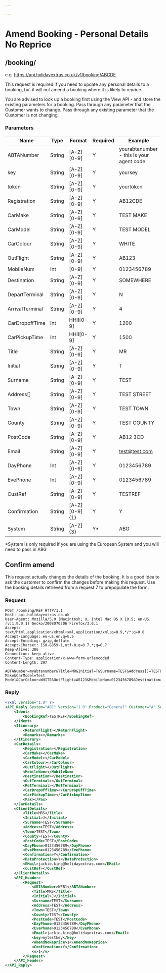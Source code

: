 ```yaml
---

---
```


# Amend Booking - Personal Details No Reprice















## /booking/<bookingRef>

e.g. https://api.holidayextras.co.uk/v1/booking/ABCDE

This request is required if you need to update any personal details to a booking, but it will not amend a booking where it is likely to reprice.


You are advised to look up a booking first using the View API - and store the existing parameters for a booking.
Pass through any parameter that the Customer wants to change.
Pass through any existing parameter that the Customer is not changing.


### Parameters

 | Name            | Type   | Format        | Required | Example                       |
 | ----            | ----   | ------        | -------- | -------                       |
 | ABTANumber      | String | [A-Z][0-9]    | Y        | yourabtanumber - this is your agent code |
 | key             | String | [A-Z][0-9]    | Y        | yourkey                       |
 | token           | String | [A-Z][0-9]    | Y        | yourtoken                     |
 | Registration    | String | [A-Z][0-9]    | Y        | AB12CDE                       |
 | CarMake         | String | [A-Z][0-9]    | Y        | TEST MAKE                     |
 | CarModel        | String | [A-Z][0-9]    | Y        | TEST MODEL                    |
 | CarColour       | String | [A-Z][0-9]    | Y        | WHITE                         |
 | OutFlight       | String | [A-Z][0-9]    | Y        | AB123                         |
 | MobileNum       | Int    | [0-9]         | Y        | 0123456789                    |
 | Destination     | String | [A-Z][0-9]    | Y        | SOMEWHERE                     |
 | DepartTerminal  | String | [A-Z][0-9]    | Y        | N                             |
 | ArrivalTerminal | String | [A-Z][0-9]    | Y        | 4                             |
 | CarDropoffTime  | Int    | HHII[0-9]     | Y        | 1200                          |
 | CarPickupTime   | Int    | HHII[0-9]     | Y        | 1500                          |
 | Title           | String | [A-Z][0-9]    | Y        | MR                            |
 | Initial         | String | [A-Z][0-9]    | Y        | T                             |
 | Surname         | String | [A-Z][0-9]    | Y        | TEST                          |
 | Address[]       | String | [A-Z][0-9]    | Y        | TEST STREET                   |
 | Town            | String | [A-Z][0-9]    | Y        | TEST TOWN                     |
 | County          | String | [A-Z][0-9]    | Y        | TEST COUNTY                   |
 | PostCode        | String | [A-Z][0-9]    | Y        | AB12 3CD                      |
 | Email           | String | [A-Z][0-9]    | Y        | test@test.com                 |
 | DayPhone        | Int    | [A-Z][0-9]    | Y        | 0123456789                    |
 | EvePhone        | Int    | [A-Z][0-9]    | Y        | 0123456789                    |
 | CustRef         | String | [A-Z][0-9]    | Y        | TESTREF                       |
 | Confirmation    | String | [A-Z][0-9]{1} | Y        | Y                             |
 | System          | String | [A-Z]{3}      | Y*       | ABG                           |


*System is only required if you are using the European System and you will need to pass in ABG

## Confirm amend

This request actually changes the details of the booking. It is a good idea to ask the customer to confirm the changes before making this request. Use the booking details retrieved from a request 7 to prepopulate the form.













### Request

```
POST /booking/REF HTTP/1.1
Host: api.holidayextras.co.uk
User-Agent: Mozilla/5.0 (Macintosh; U; Intel Mac OS X 10.5; en-US; rv:1.9.0.1) Gecko/2008070206 Firefox/3.0.1
Accept: text/html,application/xhtml+xml,application/xml;q=0.9,*/*;q=0.8
Accept-Language: en-us,en;q=0.5
Accept-Encoding: gzip,deflate
Accept-Charset: ISO-8859-1,utf-8;q=0.7,*;q=0.7
Keep-Alive: 300
Connection: keep-alive
Content-Type: application/x-www-form-urlencoded
Content-Length: 297

ABTANumber=myabtanumber&Title=MR&Initial=T&Surname=TEST&Address[]=TEST&Town=TEST&County=TEST&PostCode=TEST&DayPhone=0123456789&EvePhone=0123456789&Email=test%40test.com&Registration=AB12CDE&CarMake=Test Make&CarModel=Test Model&CarColour=WHITE&OutFlight=AB123&MobileNum=0123456789&Destination=Maldives&&DepartTerminal=S&ArrivalTerminal=1&CarDropOffTime=1200&key=mytestkey&AmendNoReprice=1&Confirmation=Y&token=generate

```



### Reply

```xml
<?xml version="1.0" ?>
<API_Reply System="ABC" Version="1.0" Product="General" Customer="A" Session="999999999" RequestCode="24" Result="OK">
    <Ident>
        <BookingRef>TESTREF</BookingRef>
    </Ident>
    <Itinerary>
        <ReturnFlight></ReturnFlight>
        <Remarks></Remarks>
    </Itinerary>
    <CarDetails>
        <Registration></Registration>
        <CarMake></CarMake>
        <CarModel></CarModel>
        <CarColour></CarColour>
        <OutFlight></OutFlight>
        <MobileNum></MobileNum>
        <Destination></Destination>
        <OutTerminal></OutTerminal>
        <RetTerminal></RetTerminal>
        <CarDropOffTime></CarDropOffTime>
        <CarPickupTime></CarPickupTime>
        <Pax></Pax>
    </CarDetails>
    <ClientDetails>
        <Title>MRS</Title>
        <Initial>J</Initial>
        <Surname>TEST</Surname>
        <Address>TEST</Address>
        <Town>TEST</Town>
        <County>TEST</County>
        <PostCode>TEST</PostCode>
        <DayPhone>0123456789</DayPhone>
        <EvePhone>0123456789</EvePhone>
        <Confirmation>Y</Confirmation>
        <DataProtection>Y</DataProtection>
        <EMail>jackie.king@holidayextras.com</EMail>
        <CustRef></CustRef>
    </ClientDetails>
    <API_Header>
        <Request>
            <ABTANumber>WEB1</ABTANumber>
            <Title>MRS</Title>
            <Initial>J</Initial>
            <Surname>TEST</Surname>
            <Address>TEST</Address>
            <Town>TEST</Town>
            <County>TEST</County>
            <PostCode>TEST</PostCode>
            <DayPhone>0123456789</DayPhone>
            <EvePhone>0123456789</EvePhone>
            <Email>jackie.king@holidayextras.com</Email>
            <key>mytestkey</key>
            <AmendNoReprice>1</AmendNoReprice>
            <Confirmation>Y</Confirmation>
            <v>1</v>
        </Request>
    </API_Header>
</API_Reply>
```

